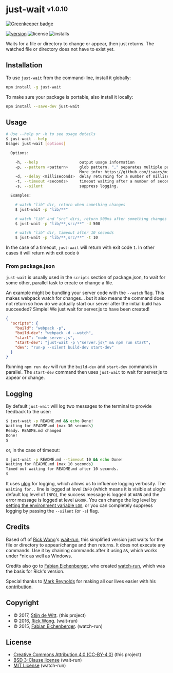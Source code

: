 # just-wait <sup><sub>v1.0.10</sub></sup>

[![Greenkeeper badge](https://badges.greenkeeper.io/Download/preact-material.svg)](https://greenkeeper.io/)

[![version](https://img.shields.io/npm/v/just-wait.svg)](https://npmjs.org/package/just-wait)
![license](https://img.shields.io/npm/l/just-wait.svg)
![installs](https://img.shields.io/npm/dt/just-wait.svg)

Waits for a file or directory to change or appear, then just returns. The watched file or directory does not have to exist yet.

## Installation

To use `just-wait` from the command-line, install it globally:

```sh
npm install -g just-wait
```

To make sure your package is portable, also install it locally:

```sh
npm install --save-dev just-wait
```

## Usage

```sh
# Use --help or -h to see usage details
$ just-wait --help
Usage: just-wait [options]

  Options:

    -h, --help                  output usage information
    -p, --pattern <pattern>     glob pattern. "," separates multiple patterns.
                                More info: https://github.com/isaacs/minimatch
    -d, --delay <milliseconds>  delay returning for a number of milliseconds
    -t, --timeout <seconds>     timeout waiting after a number of seconds (default=30)
    -s, --silent                suppress logging.

  Examples:

    # watch "lib" dir, return when something changes
    $ just-wait -p "lib/**"

    # watch "lib" and "src" dirs, return 500ms after something changes
    $ just-wait -p "lib/**,src/**" -d 500

    # watch "lib" dir, timeout after 10 seconds
    $ just-wait -p "lib/**,src/**" -t 10
```

In the case of a timeout, `just-wait` will return with exit code `1`.
In other cases it will return with exit code `0`

### From package.json

`just-wait` is usually used in the `scripts` section of package.json, to
wait for some other, parallel task to create or change a file.

An example might be bundling your server code with the `--watch` flag.
This makes webpack watch for changes... but it also means the command does
not return so how do we actually start our server after the initial build has
succeeded? Simple! We just wait for server.js to have been created!

```json
{
  "scripts": {
	"build": "webpack -p",
	"build-dev": "webpack -d --watch",
    "start": "node server.js",
	"start-dev": "just-wait -p \"server.js\" && npm run start",
	"dev": "run-p --silent build-dev start-dev"
  }
}
```

Running `npm run dev` will run the `build-dev` and `start-dev` commands in parallel.
The `start-dev` command then uses `just-wait` to wait for server.js to appear or change.

## Logging
By default `just-wait` will log two messages to the terminal to provide
feedback to the user:

```bash
$ just-wait -p README.md && echo Done!
Waiting for README.md (max 30 seconds)
Ready. README.md changed
Done!
$
```

or, in the case of timeout:

```bash
$ just-wait -p README.md --timeout 10 && echo Done!
Waiting for README.md (max 10 seconds)
Timed out waiting for README.md after 10 seconds.
$
```

It uses [ulog](https://npmjs.org/package/ulog) for logging, which allows us
to influence logging verbosity. The `Waiting for..` line is logged at level
`INFO` (which means it is visible at ulog's default log level of `INFO`), the
success message is logged at `WARN` and the error message is logged at level
`ERROR`. You can change the log level by [setting the environment variable
`LOG`](https://github.com/download/ulog#environment-variable), or you
can completely suppress logging by passing the `--silent` (or `-s`) flag.

## Credits
Based off of [Rick Wong](https://github.com/RickWong)'s [wait-run](https://www.npmjs.com/package/wait-run),
this simplified version just waits for the file or directory to appear/change and then returns. It does not
execute any commands. Use it by chaining commands after it using `&&`, which works under *nix as well as Windows.

Credits also go to [Fabian Eichenberger](https://github.com/queckezz), who created [watch-run](https://github.com/queckezz/watch-run),
which was the basis for Rick's version.

Special thanks to [Mark Reynolds](https://github.com/lostthetrail) for making all our lives easier with his [contribution](https://github.com/Download/just-wait/pull/1).

## Copyright
* © 2017, [Stijn de Witt](http://StijnDeWitt.com). (this project)
* © 2016, [Rick Wong](https://github.com/RickWong). (wait-run)
* © 2015, [Fabian Eichenberger](https://github.com/queckezz). (watch-run)

## License
* [Creative Commons Attribution 4.0 (CC-BY-4.0)](https://creativecommons.org/licenses/by/4.0/) (this project)
* [BSD 3-Clause license](https://opensource.org/licenses/BSD-3-Clause) (wait-run)
* [MIT License](https://opensource.org/licenses/MIT) (watch-run)